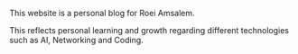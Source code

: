 This website is a personal blog for Roei Amsalem.

This reflects personal learning and growth regarding different technologies such as AI, Networking and Coding.

